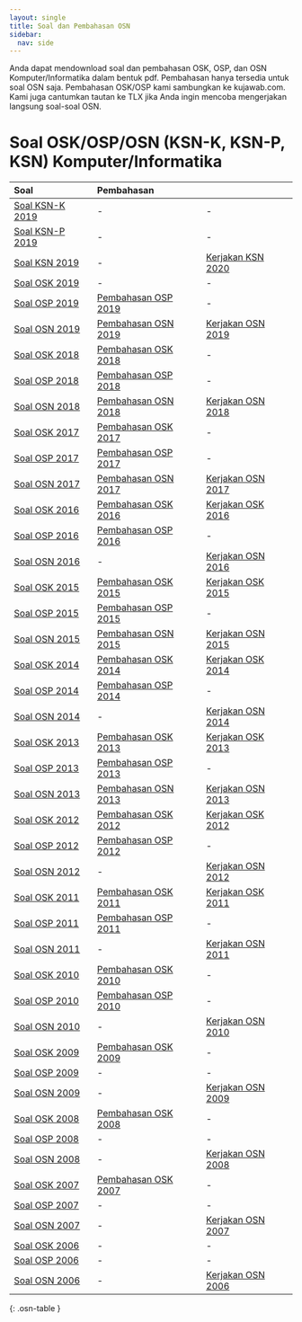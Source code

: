 ```yaml
---
layout: single
title: Soal dan Pembahasan OSN
sidebar:
  nav: side
---
```




Anda dapat mendownload soal dan pembahasan OSK, OSP, dan OSN Komputer/Informatika dalam bentuk pdf. Pembahasan hanya tersedia untuk soal OSN saja.
Pembahasan OSK/OSP kami sambungkan ke kujawab.com. Kami juga cantumkan tautan ke TLX jika Anda ingin mencoba mengerjakan langsung soal-soal OSN.

# Soal OSK/OSP/OSN (KSN-K, KSN-P, KSN) Komputer/Informatika

| Soal | Pembahasan |  |
| :--- | :--- | :--- |
| [Soal KSN-K 2019](KSNK2020.pdf) | - | - |
| [Soal KSN-P 2019](KSNP2020.pdf) | - | - |
| [Soal KSN 2019](KSN2020.pdf) | - | [Kerjakan KSN 2020](https://tlx.toki.id/problems/ksn-2020) |
| [Soal OSK 2019](OSK2019.pdf) | - | - |
| [Soal OSP 2019](OSP2019.pdf) | [Pembahasan OSP 2019](https://docs.google.com/document/d/1p3TncIO-klesAS0TdAWYwLLRCVenVzP4F3Kgf6MU7Jg/edit?usp=sharing) | - |
| [Soal OSN 2019](OSN2019.pdf) | [Pembahasan OSN 2019](OSN2019Pembahasan.pdf) | [Kerjakan OSN 2019](https://tlx.toki.id/problems/osn-2019) |
| [Soal OSK 2018](OSK2018.pdf) | [Pembahasan OSK 2018](https://www.kujawab.com/OSKKOM18) | - |
| [Soal OSP 2018](OSP2018.pdf) | [Pembahasan OSP 2018](https://www.kujawab.com/OSPKOM18) | - |
| [Soal OSN 2018](OSN2018.pdf) | [Pembahasan OSN 2018](OSN2018Pembahasan.pdf) | [Kerjakan OSN 2018](https://tlx.toki.id/problems/osn-2018) |
| [Soal OSK 2017](OSK2017.pdf) | [Pembahasan OSK 2017](https://www.kujawab.com/OSKKOM17) | - |
| [Soal OSP 2017](OSP2017.pdf) | [Pembahasan OSP 2017](https://www.kujawab.com/OSPKOM17) | - |
| [Soal OSN 2017](OSN2017.pdf) | [Pembahasan OSN 2017](OSN2017Pembahasan.pdf) | [Kerjakan OSN 2017](https://tlx.toki.id/problems/osn-2017) |
| [Soal OSK 2016](OSK2016.pdf) | [Pembahasan OSK 2016](https://www.kujawab.com/OSKKOM16) | [Kerjakan OSK 2016](https://tlx.toki.id/problems/osk-2016) |
| [Soal OSP 2016](OSP2016.pdf) | [Pembahasan OSP 2016](https://www.kujawab.com/OSPKOM16) | - |
| [Soal OSN 2016](OSN2016.pdf) | - | [Kerjakan OSN 2016](https://tlx.toki.id/problems/osn-2016) |
| [Soal OSK 2015](OSK2015.pdf) | [Pembahasan OSK 2015](https://www.kujawab.com/OSKKOM15) | [Kerjakan OSK 2015](https://tlx.toki.id/problems/osk-2015) |
| [Soal OSP 2015](OSP2015.pdf) | [Pembahasan OSP 2015](https://www.kujawab.com/OSPKOM15) | - |
| [Soal OSN 2015](OSN2015.pdf) | [Pembahasan OSN 2015](OSN2015Pembahasan.pdf) | [Kerjakan OSN 2015](https://tlx.toki.id/problems/osn-2015) |
| [Soal OSK 2014](OSK2014.pdf) | [Pembahasan OSK 2014](https://www.kujawab.com/OSKKOM14) | [Kerjakan OSK 2014](https://tlx.toki.id/problems/osk-2014) |
| [Soal OSP 2014](OSP2014.pdf) | [Pembahasan OSP 2014](https://www.kujawab.com/OSPKOM14) | - |
| [Soal OSN 2014](OSN2014.pdf) | - | [Kerjakan OSN 2014](https://tlx.toki.id/problems/osn-2014) |
| [Soal OSK 2013](OSK2013.pdf) | [Pembahasan OSK 2013](https://www.kujawab.com/OSKKOM13) | [Kerjakan OSK 2013](https://tlx.toki.id/problems/osk-2013) |
| [Soal OSP 2013](OSP2013.pdf) | [Pembahasan OSP 2013](https://www.kujawab.com/OSPKOM13) | - |
| [Soal OSN 2013](OSN2013.pdf) | [Pembahasan OSN 2013](OSN2013Pembahasan.pdf) | [Kerjakan OSN 2013](https://tlx.toki.id/problems/osn-2013) |
| [Soal OSK 2012](OSK2012.pdf) | [Pembahasan OSK 2012](https://www.kujawab.com/OSKKOM12) | [Kerjakan OSK 2012](https://tlx.toki.id/problems/osk-2012) |
| [Soal OSP 2012](OSP2012.pdf) | [Pembahasan OSP 2012](https://www.kujawab.com/OSPKOM12) | - |
| [Soal OSN 2012](OSN2012.pdf) | - | [Kerjakan OSN 2012](https://tlx.toki.id/problems/osn-2012) |
| [Soal OSK 2011](OSK2011.pdf) | [Pembahasan OSK 2011](https://www.kujawab.com/OSKKOM11) | [Kerjakan OSK 2011](https://tlx.toki.id/problems/osk-2011) |
| [Soal OSP 2011](OSP2011.pdf) | [Pembahasan OSP 2011](https://www.kujawab.com/OSPKOM11) | - |
| [Soal OSN 2011](OSN2011.pdf) | - | [Kerjakan OSN 2011](https://tlx.toki.id/problems/osn-2011) |
| [Soal OSK 2010](OSK2010.pdf) | [Pembahasan OSK 2010](https://www.kujawab.com/OSKKOM10) | - |
| [Soal OSP 2010](OSP2010.pdf) | [Pembahasan OSP 2010](https://www.kujawab.com/OSPKOM10) | - |
| [Soal OSN 2010](OSN2010.pdf) | - | [Kerjakan OSN 2010](https://tlx.toki.id/problems/osn-2010) |
| [Soal OSK 2009](OSK2009.pdf) | [Pembahasan OSK 2009](https://www.kujawab.com/OSKKOM09) | - |
| [Soal OSP 2009](OSP2009.pdf) | - | - |
| [Soal OSN 2009](OSN2009.pdf) | - | [Kerjakan OSN 2009](https://tlx.toki.id/problems/osn-2009) |
| [Soal OSK 2008](OSK2008.pdf) | [Pembahasan OSK 2008](https://www.kujawab.com/OSKKOM08) | - |
| [Soal OSP 2008](OSP2008.pdf) | - | - |
| [Soal OSN 2008](OSN2008.pdf) | - | [Kerjakan OSN 2008](https://tlx.toki.id/problems/osn-2008) |
| [Soal OSK 2007](OSK2007.pdf) | [Pembahasan OSK 2007](https://www.kujawab.com/OSKKOM07) | - |
| [Soal OSP 2007](OSP2007.pdf) | - | - |
| [Soal OSN 2007](OSN2007.pdf) | - | [Kerjakan OSN 2007](https://tlx.toki.id/problems/osn-2007) |
| [Soal OSK 2006](OSK2006.pdf) | - | - |
| [Soal OSP 2006](OSP2006.pdf) | - | - |
| [Soal OSN 2006](OSN2006.pdf) | - | [Kerjakan OSN 2006](https://tlx.toki.id/problems/osn-2006) |
{: .osn-table }

